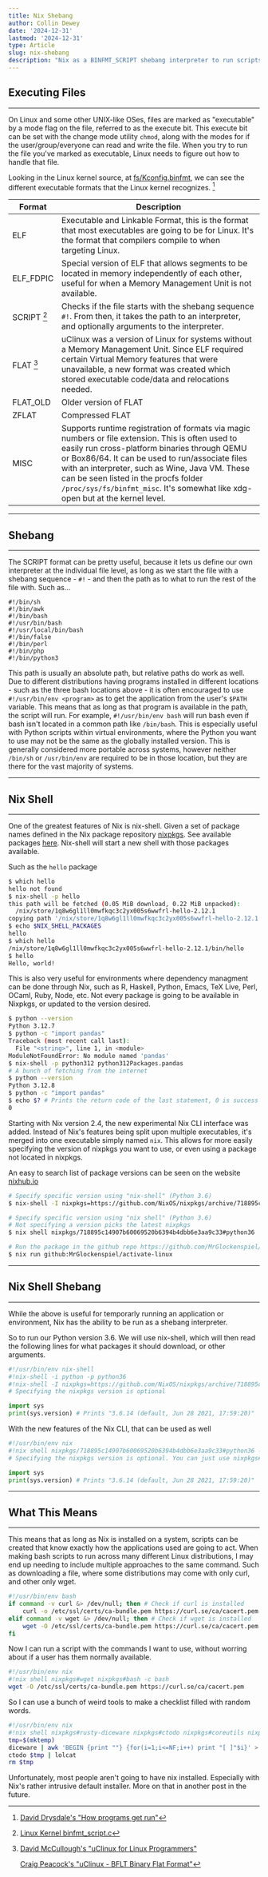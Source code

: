 ```yaml
---
title: Nix Shebang
author: Collin Dewey
date: '2024-12-31'
lastmod: '2024-12-31'
type: Article
slug: nix-shebang
description: "Nix as a BINFMT_SCRIPT shebang interpreter to run scripts with dependency applications reliably available at specific versions"
---
```


## Executing Files
---

On Linux and some other UNIX-like OSes, files are marked as "executable" by a mode flag on the file, referred to as the execute bit. This execute bit can be set with the change mode utility `chmod`, along with the modes for if the user/group/everyone can read and write the file. When you try to run the file you've marked as executable, Linux needs to figure out how to handle that file.

Looking in the Linux kernel source, at [fs/Kconfig.binfmt](https://elixir.bootlin.com/linux/v6.12/source/fs/Kconfig.binfmt), we can see the different executable formats that the Linux kernel recognizes. [^HOWPROGRAMSGETRUN]

| Format | Description |
|---|---|
| ELF | Executable and Linkable Format, this is the format that most executables are going to be for Linux. It's the format that compilers compile to when targeting Linux. |
| ELF_FDPIC | Special version of ELF that allows segments to be located in memory independently of each other, useful for when a Memory Management Unit is not available. |
| SCRIPT [^BINFMT_SCRIPT] | Checks if the file starts with the shebang sequence `#!`. From then, it takes the path to an interpreter, and optionally arguments to the interpreter. |
| FLAT [^FLAT] | uClinux was a version of Linux for systems without a Memory Management Unit. Since ELF required certain Virtual Memory features that were unavailable, a new format was created which stored executable code/data and relocations needed. |
| FLAT_OLD | Older version of FLAT |
| ZFLAT | Compressed FLAT |
| MISC | Supports runtime registration of formats via magic numbers or file extension. This is often used to easily run cross-platform binaries through QEMU or Box86/64. It can be used to run/associate files with an interpreter, such as Wine, Java VM. These can be seen listed in the procfs folder `/proc/sys/fs/binfmt_misc`. It's somewhat like xdg-open but at the kernel level. |

[^HOWPROGRAMSGETRUN]: [David Drysdale's "How programs get run"](https://lwn.net/Articles/630727/)
[^BINFMT_SCRIPT]: [Linux Kernel binfmt_script.c](https://elixir.bootlin.com/linux/v6.12/source/fs/binfmt_script.c)
[^FLAT]: [David McCullough's "uClinux for Linux Programmers"](https://dl.acm.org/doi/fullHtml/10.5555/1005572.1005579)

    [Craig Peacock's "uClinux - BFLT Binary Flat Format"](https://web.archive.org/web/20180507174035/http://retired.beyondlogic.org/uClinux/bflt.htm)


---
## Shebang
---

The SCRIPT format can be pretty useful, because it lets us define our own interpreter at the individual file level, as long as we start the file with a shebang sequence - `#!` - and then the path as to what to run the rest of the file with. Such as...

```
#!/bin/sh
#!/bin/awk
#!/bin/bash
#!/usr/bin/bash
#!/usr/local/bin/bash
#!/bin/false
#!/bin/perl
#!/bin/php
#!/bin/python3
```

This path is usually an absolute path, but relative paths do work as well. Due to different distributions having programs installed in different locations - such as the three bash locations above - it is often encouraged to use `#!/usr/bin/env <program>` as to get the application from the user's `$PATH` variable. This means that as long as that program is available in the path, the script will run. For example, `#!/usr/bin/env bash` will run bash even if bash isn't located in a common path like `/bin/bash`. This is especially useful with Python scripts within virtual environments, where the Python you want to use may not be the same as the globally installed version. This is generally considered more portable across systems, however neither `/bin/sh` or `/usr/bin/env` are required to be in those location, but they are there for the vast majority of systems.

---
## Nix Shell
---

One of the greatest features of Nix is nix-shell. Given a set of package names defined in the Nix package repository [nixpkgs](https://github.com/NixOS/nixpkgs). See available packages [here](https://search.nixos.org/packages). Nix-shell will start a new shell with those packages available.

Such as the `hello` package
```sh
$ which hello
hello not found
$ nix-shell -p hello
this path will be fetched (0.05 MiB download, 0.22 MiB unpacked):
  /nix/store/1q8w6gl1ll0mwfkqc3c2yx005s6wwfrl-hello-2.12.1
copying path '/nix/store/1q8w6gl1ll0mwfkqc3c2yx005s6wwfrl-hello-2.12.1' from 'https://cache.nixos.org'...
$ echo $NIX_SHELL_PACKAGES
hello
$ which hello
/nix/store/1q8w6gl1ll0mwfkqc3c2yx005s6wwfrl-hello-2.12.1/bin/hello
$ hello
Hello, world!
```

This is also very useful for environments where dependency managment can be done through Nix, such as R, Haskell, Python, Emacs, TeX Live, Perl, OCaml, Ruby, Node, etc. Not every package is going to be available in Nixpkgs, or updated to the version desired.

```sh
$ python --version
Python 3.12.7
$ python -c "import pandas"
Traceback (most recent call last):
  File "<string>", line 1, in <module>
ModuleNotFoundError: No module named 'pandas'
$ nix-shell -p python312 python312Packages.pandas
# A bunch of fetching from the internet
$ python --version
Python 3.12.8
$ python -c "import pandas"
$ echo $? # Prints the return code of the last statement, 0 is success
0
```

Starting with Nix version 2.4, the new experimental Nix CLI interface was added. Instead of Nix's features being split upon multiple executables, it's merged into one executable simply named `nix`. This allows for more easily specifying the version of nixpkgs you want to use, or even using a package not located in nixpkgs.

An easy to search list of package versions can be seen on the website [nixhub.io](http://nixhub.io/)

```sh
# Specify specific version using "nix-shell" (Python 3.6)
$ nix-shell -I nixpkgs=https://github.com/NixOS/nixpkgs/archive/718895c14907b60069520b6394b4dbb6e3aa9c33.tar.gz -p python36

# Specify specific version using "nix shell" (Python 3.6)
# Not specifying a version picks the latest nixpkgs
$ nix shell nixpkgs/718895c14907b60069520b6394b4dbb6e3aa9c33#python36

# Run the package in the github repo https://github.com/MrGlockenspiel/activate-linux
$ nix run github:MrGlockenspiel/activate-linux
```

---
## Nix Shell Shebang
---

While the above is useful for temporarly running an application or environment, Nix has the ability to be run as a shebang interpreter.

So to run our Python version 3.6. We will use nix-shell, which will then read the following lines for what packages it should download, or other arguments.
```python
#!/usr/bin/env nix-shell
#!nix-shell -i python -p python36
#!nix-shell -I nixpkgs=https://github.com/NixOS/nixpkgs/archive/718895c14907b60069520b6394b4dbb6e3aa9c33.tar.gz
# Specifying the nixpkgs version is optional

import sys
print(sys.version) # Prints "3.6.14 (default, Jun 28 2021, 17:59:20)"
```

With the new features of the Nix CLI, that can be used as well
```python
#!/usr/bin/env nix
#!nix shell nixpkgs/718895c14907b60069520b6394b4dbb6e3aa9c33#python36 -c python
# Specifying the nixpkgs version is optional. You can just use nixpkgs#python3.

import sys
print(sys.version) # Prints "3.6.14 (default, Jun 28 2021, 17:59:20)"
```

---
## What This Means
---

This means that as long as Nix is installed on a system, scripts can be created that know exactly how the applications used are going to act. When making bash scripts to run across many different Linux distributions, I may end up needing to include multiple approaches to the same command. Such as downloading a file, where some distributions may come with only curl, and other only wget.

```bash
#!/usr/bin/env bash
if command -v curl &> /dev/null; then # Check if curl is installed
    curl -o /etc/ssl/certs/ca-bundle.pem https://curl.se/ca/cacert.pem
elif command -v wget &> /dev/null; then # Check if wget is installed
    wget -O /etc/ssl/certs/ca-bundle.pem https://curl.se/ca/cacert.pem
fi
```

Now I can run a script with the commands I want to use, without worring about if a user has them normally available.
```bash
#!/usr/bin/env nix
#!nix shell nixpkgs#wget nixpkgs#bash -c bash
wget -O /etc/ssl/certs/ca-bundle.pem https://curl.se/ca/cacert.pem
```

So I can use a bunch of weird tools to make a checklist filled with random words.
```bash
#!/usr/bin/env nix
#!nix shell nixpkgs#rusty-diceware nixpkgs#ctodo nixpkgs#coreutils nixpkgs#gawk nixpkgs#lolcat nixpkgs#bash -c bash
tmp=$(mktemp)
diceware | awk 'BEGIN {print ""} {for(i=1;i<=NF;i++) print "[ ]"$i}' > $tmp
ctodo $tmp | lolcat
rm $tmp
```

<div id="nix-shebang-asciinema"></div>

<link rel="stylesheet" type="text/css" href="/css/asciinema-player.css" />
<script nonce="7AnF83KoB" src="/js/asciinema-player.min.js"></script>
<script nonce="7AnF83KoB">
    AsciinemaPlayer.create('./nix-shebang.cast', document.getElementById('nix-shebang-asciinema'), {
        loop: true,
        theme: 'auto/solarized-dark',
        cols: 128,
        rows: 21,
        markers: [
            [2.0, "Pasting Script"],
            [9.0, "First Run"],
            [18.0, "Second Run"]
        ]
    });
</script>


Unfortunately, most people aren't going to have nix installed. Especially with Nix's rather intrusive default installer. More on that in another post in the future.